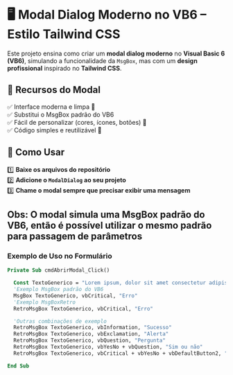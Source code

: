 # 🖥️ Modal Dialog Moderno no VB6 – Estilo Tailwind CSS  

Este projeto ensina como criar um **modal dialog moderno** no **Visual Basic 6 (VB6)**, simulando a funcionalidade da `MsgBox`, mas com um **design profissional** inspirado no **Tailwind CSS**.  

## 🚀 **Recursos do Modal**  
✅ Interface moderna e limpa 📌  
✅ Substitui o MsgBox padrão do VB6  
✅ Fácil de personalizar (cores, ícones, botões) 🎨  
✅ Código simples e reutilizável 🔄  

## 📂 **Como Usar**  

1️⃣ **Baixe os arquivos do repositório**  
2️⃣ **Adicione o `ModalDialog` ao seu projeto**  
3️⃣ **Chame o modal sempre que precisar exibir uma mensagem** 

## **Obs: O modal simula uma MsgBox padrão do VB6, então é possível utilizar o mesmo padrão para passagem de parâmetros**  
### **Exemplo de Uso no Formulário**  

```vb
Private Sub cmdAbrirModal_Click()

  Const TextoGenerico = "Lorem ipsum, dolor sit amet consectetur adipisicing elit. Eius aliquam laudantium explicabo pariatur iste dolorem animi vitae error totam. At sapiente aliquam accusamus facere veritatis."
  'Exemplo MsgBox padrão do VB6
  MsgBox TextoGenerico, vbCritical, "Erro"
  'Exemplo MsgBoxRetro
  RetroMsgBox TextoGenerico, vbCritical, "Erro"

  'Outras combinações de exemplo
  RetroMsgBox TextoGenerico, vbInformation, "Sucesso"
  RetroMsgBox TextoGenerico, vbExclamation, "Alerta"
  RetroMsgBox TextoGenerico, vbQuestion, "Pergunta"
  RetroMsgBox TextoGenerico, vbYesNo + vbQuestion, "Sim ou não"
  RetroMsgBox TextoGenerico, vbCritical + vbYesNo + vbDefaultButton2, "Sim ou não"

End Sub
